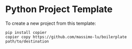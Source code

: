 # Python Project Template

To create a new project from this template:
```shell
pip install copier
copier copy https://github.com/massimo-lu/boilerplate path/to/destination
```
